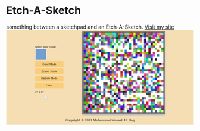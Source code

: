 # Etch-A-Sketch
something between a sketchpad and an Etch-A-Sketch.
[Visit my site](https://muhammadmusaabulhaq.github.io/Etch-A-Sketch/)
![Screenshot of the site](page.png)